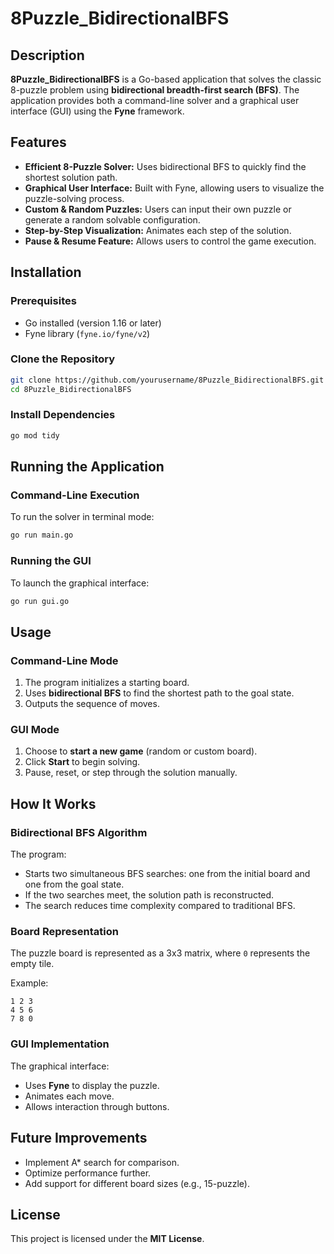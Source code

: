 # 8Puzzle_BidirectionalBFS

## Description

**8Puzzle_BidirectionalBFS** is a Go-based application that solves the classic 8-puzzle problem using **bidirectional breadth-first search (BFS)**. The application provides both a command-line solver and a graphical user interface (GUI) using the **Fyne** framework.

## Features

- **Efficient 8-Puzzle Solver:** Uses bidirectional BFS to quickly find the shortest solution path.
- **Graphical User Interface:** Built with Fyne, allowing users to visualize the puzzle-solving process.
- **Custom & Random Puzzles:** Users can input their own puzzle or generate a random solvable configuration.
- **Step-by-Step Visualization:** Animates each step of the solution.
- **Pause & Resume Feature:** Allows users to control the game execution.

## Installation

### Prerequisites

- Go installed (version 1.16 or later)
- Fyne library (`fyne.io/fyne/v2`)

### Clone the Repository

```sh
git clone https://github.com/yourusername/8Puzzle_BidirectionalBFS.git
cd 8Puzzle_BidirectionalBFS
```

### Install Dependencies

```sh
go mod tidy
```

## Running the Application

### Command-Line Execution

To run the solver in terminal mode:

```sh
go run main.go
```

### Running the GUI

To launch the graphical interface:

```sh
go run gui.go
```

## Usage

### Command-Line Mode

1. The program initializes a starting board.
2. Uses **bidirectional BFS** to find the shortest path to the goal state.
3. Outputs the sequence of moves.

### GUI Mode

1. Choose to **start a new game** (random or custom board).
2. Click **Start** to begin solving.
3. Pause, reset, or step through the solution manually.

## How It Works

### Bidirectional BFS Algorithm

The program:
- Starts two simultaneous BFS searches: one from the initial board and one from the goal state.
- If the two searches meet, the solution path is reconstructed.
- The search reduces time complexity compared to traditional BFS.

### Board Representation

The puzzle board is represented as a 3x3 matrix, where `0` represents the empty tile.

Example:

```
1 2 3
4 5 6
7 8 0
```

### GUI Implementation

The graphical interface:
- Uses **Fyne** to display the puzzle.
- Animates each move.
- Allows interaction through buttons.

## Future Improvements

- Implement A* search for comparison.
- Optimize performance further.
- Add support for different board sizes (e.g., 15-puzzle).

## License

This project is licensed under the **MIT License**.


